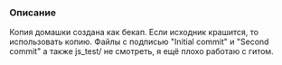 ### Описание

Копия домашки создана как бекап. Если исходник крашится, то использовать копию.
Файлы с подписью "Initial commit" и "Second commit" а также js_test/ не смотреть, я ещё плохо работаю с гитом.
